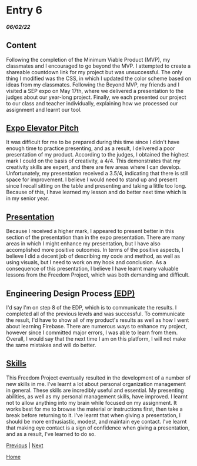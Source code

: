 # Entry 6
##### 06/02/22

## Content

Following the completion of the Minimum Viable Product (MVP), my classmates and I encouraged to go beyond the MVP. I attempted to create a shareable countdown link for my project but was unsuccessful. The only thing I modified was the CSS, in which I updated the color scheme based on ideas from my classmates. Following the Beyond MVP, my friends and I visited a SEP expo on May 17th, where we delivered a presentation to the judges about our year-long project. Finally, we each presented our project to our class and teacher individually, explaining how we processed our assignment and learnt our tool.

## [Expo Elevator Pitch](https://docs.google.com/document/d/1xlzg7Ohy0HmefS8hvbOKZ4OgPgjdK1JbdHLDgCUgnG8/edit?usp=sharing)

It was difficult for me to be prepared during this time since I didn't have enough time to practice presenting, and as a result, I delivered a poor presentation of my product. According to the judges, I obtained the highest mark I could on the basis of creativity, a 4/4. This demonstrates that my creativity skills are expert, and there are few areas where I can develop. Unfortunately, my presentation received a 3.5/4, indicating that there is still space for improvement. I believe I would need to stand up and present since I recall sitting on the table and presenting and taking a little too long. Because of this, I have learned my lesson and do better next time which is in my senior year.

## [Presentation](https://docs.google.com/presentation/d/1v71nIyltCCsvXGOrSXaXN7Gs5UPbe19UlWMbTh9HTSE/edit)

Because I received a higher mark, I appeared to present better in this section of the presentation than in the expo presentation. There are many areas in which I might enhance my presentation, but I have also accomplished more positive outcomes. In terms of the positive aspects, I believe I did a decent job of describing my code and method, as well as using visuals, but I need to work on my hook and conclusion. As a consequence of this presentation, I believe I have learnt many valuable lessons from the Freedom Project, which was both demanding and difficult.

## Engineering Design Process [(**EDP**)](https://hstatsep.github.io/students/#edp)

I'd say I'm on step 8 of the EDP, which is to communicate the results. I completed all of the previous levels and was successful. To communicate the result, I'd have to show all of my product's results as well as how I went about learning Firebase. There are numerous ways to enhance my project, however since I committed major errors, I was able to learn from them. Overall, I would say that the next time I am on this platform, I will not make the same mistakes and will do better.

## [**Skills**](https://docs.google.com/document/d/1anCzhzfZUNXD713Z1PqBDSAO_tU2PbZUpvT6zi3Y0jQ/preview#heading=h.uuy2vesiayoa)

This Freedom Project eventually resulted in the development of a number of new skills in me. I've learnt a lot about personal organization management in general. These skills are incredibly useful and essential. My presenting abilities, as well as my personal management skills, have improved. I learnt not to allow anything into my brain while focused on my assignment. It works best for me to browse the material or instructions first, then take a break before returning to it. I've learnt that when giving a presentation, I should be more enthusiastic, modest, and maintain eye contact. I've learnt that making eye contact is a sign of confidence when giving a presentation, and as a result, I've learned to do so.



[Previous](entry05.md) | [Next](entry07.md)

[Home](../README.md)
